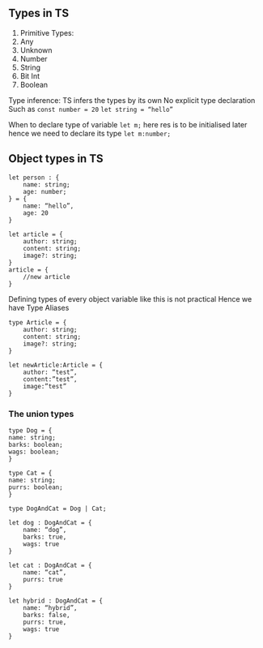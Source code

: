 ## Types in TS

1. Primitive Types:
2. Any
3. Unknown
4. Number
5. String
6. Bit Int
7. Boolean

Type inference: TS infers the types by its own
No explicit type declaration
Such as
`const number = 20`
`let string = “hello”`

When to declare type of variable
`let m;`
here res is to be initialised later
hence we need to declare its type
`let m:number;`

## Object types in TS

```
let person : {
	name: string;
	age: number;
} = {
	name: “hello”,
	age: 20
}

let article = {
    author: string;
    content: string;
    image?: string;
}
article = {
    //new article
}
```

Defining types of every object variable like this is not practical
Hence we have Type Aliases

```
type Article = {
    author: string;
	content: string;
    image?: string;
}

let newArticle:Article = {
    author: “test”,
    content:”test”,
    image:”test”
}
```

### The union types

```
type Dog = {
name: string;
barks: boolean;
wags: boolean;
}

type Cat = {
name: string;
purrs: boolean;
}

type DogAndCat = Dog | Cat;

let dog : DogAndCat = {
	name: “dog”,
	barks: true,
	wags: true
}

let cat : DogAndCat = {
	name: “cat”,
	purrs: true
}

let hybrid : DogAndCat = {
	name: “hybrid”,
	barks: false,
	purrs: true,
	wags: true
}
```

